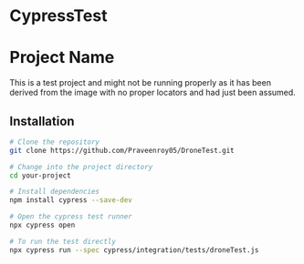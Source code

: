 # CypressTest

# Project Name

This is a test project and might not be running properly as it has been derived from the image with no proper locators and had just been assumed.

## Installation


```bash
# Clone the repository
git clone https://github.com/Praveenroy05/DroneTest.git

# Change into the project directory
cd your-project

# Install dependencies
npm install cypress --save-dev

# Open the cypress test runner
npx cypress open

# To run the test directly
npx cypress run --spec cypress/integration/tests/droneTest.js
